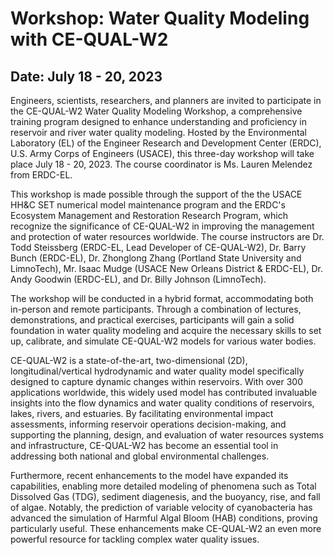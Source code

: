 # Workshop: Water Quality Modeling with CE-QUAL-W2

## Date: July 18 - 20, 2023

Engineers, scientists, researchers, and planners are invited to participate in the CE-QUAL-W2 Water Quality Modeling Workshop, a comprehensive training program designed to enhance understanding and proficiency in reservoir and river water quality modeling. Hosted by the Environmental Laboratory (EL) of the Engineer Research and Development Center (ERDC), U.S. Army Corps of Engineers (USACE), this three-day workshop will take place July 18 - 20, 2023. The course coordinator is Ms. Lauren Melendez from ERDC-EL.

This workshop is made possible through the support of the the USACE HH&C SET numerical model maintenance program and the ERDC's Ecosystem Management and Restoration Research Program, which recognize the significance of CE-QUAL-W2 in improving the management and protection of water resources worldwide. The course instructors are Dr. Todd Steissberg (ERDC-EL, Lead Developer of CE-QUAL-W2), Dr. Barry Bunch (ERDC-EL), Dr. Zhonglong Zhang (Portland State University and LimnoTech), Mr. Isaac Mudge (USACE New Orleans District & ERDC-EL), Dr. Andy Goodwin (ERDC-EL), and Dr. Billy Johnson (LimnoTech).

The workshop will be conducted in a hybrid format, accommodating both in-person and remote participants. Through a combination of lectures, demonstrations, and practical exercises, participants will gain a solid foundation in water quality modeling and acquire the necessary skills to set up, calibrate, and simulate CE-QUAL-W2 models for various water bodies.

CE-QUAL-W2 is a state-of-the-art, two-dimensional (2D), longitudinal/vertical hydrodynamic and water quality model specifically designed to capture dynamic changes within reservoirs. With over 300 applications worldwide, this widely used model has contributed invaluable insights into the flow dynamics and water quality conditions of reservoirs, lakes, rivers, and estuaries. By facilitating environmental impact assessments, informing reservoir operations decision-making, and supporting the planning, design, and evaluation of water resources systems and infrastructure, CE-QUAL-W2 has become an essential tool in addressing both national and global environmental challenges.

Furthermore, recent enhancements to the model have expanded its capabilities, enabling more detailed modeling of phenomena such as Total Dissolved Gas (TDG), sediment diagenesis, and the buoyancy, rise, and fall of algae. Notably, the prediction of variable velocity of cyanobacteria has advanced the simulation of Harmful Algal Bloom (HAB) conditions, proving particularly useful. These enhancements make CE-QUAL-W2 an even more powerful resource for tackling complex water quality issues.
